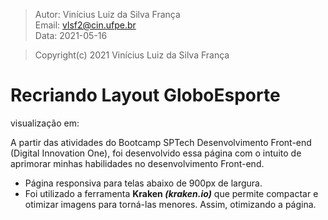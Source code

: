 > Autor: Vinícius Luiz da Silva França  
> Email: [vlsf2@cin.ufpe.br](mailto:vlsf2@cin.ufpe.br)  
> Data: 2021-05-16  

> Copyright(c) 2021 Vinícius Luiz da Silva França

# Recriando Layout GloboEsporte

visualização em: 

A partir das atividades do Bootcamp SPTech Desenvolvimento Front-end (Digital Innovation One), foi desenvolvido essa página com o intuito de aprimorar minhas habilidades no desenvolvimento Front-end.

- Página responsiva para telas abaixo de 900px de largura.
- Foi utilizado a ferramenta **Kraken *(kraken.io)*** que permite compactar e otimizar imagens para torná-las menores. Assim, otimizando a página.
